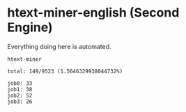 # htext-miner-english (Second Engine)

Everything doing here is automated.

```
htext-miner

total: 149/9523 (1.5646329938044732%)

job0: 33
job1: 38
job2: 52
job3: 26
```